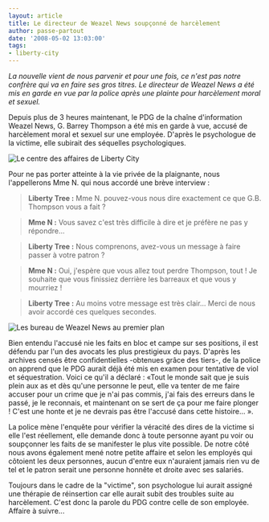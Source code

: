 ```yaml
---
layout: article
title: Le directeur de Weazel News soupçonné de harcèlement
author: passe-partout
date: '2008-05-02 13:03:00'
tags:
- liberty-city
---
```


_La nouvelle vient de nous parvenir et pour une fois, ce n'est pas notre confrère qui va en faire ses gros titres. Le directeur de Weazel News a été mis en garde en vue par la police après une plainte pour harcèlement moral et sexuel._

Depuis plus de 3 heures maintenant, le PDG de la chaîne d'information Weazel News, G. Barrey Thompson a été mis en garde à vue, accusé de harcèlement moral et sexuel sur une employée. D'après le psychologue de la victime, elle subirait des séquelles psychologiques.

![Le centre des affaires de Liberty City](  /content/images/2005/01/manhatanlc.jpg/)

Pour ne pas porter atteinte à la vie privée de la plaignante, nous l'appellerons Mme N. qui nous accordé une brève interview :

> **Liberty Tree :** Mme N. pouvez-vous nous dire exactement ce que G.B. Thompson vous a fait ?

> **Mme N :** Vous savez c'est très difficile à dire et je préfère ne pas y répondre...

> **Liberty Tree :** Nous comprenons, avez-vous un message à faire passer à votre patron ?

> **Mme N :** Oui, j'espère que vous allez tout perdre Thompson, tout ! Je souhaite que vous finissiez derrière les barreaux et que vous y mourriez !

> **Liberty Tree :** Au moins votre message est très clair... Merci de nous avoir accordé ces quelques secondes.

![Les bureau de Weazel News au premier plan](  /content/images/2005/01/manhattanlc2.jpg/)

Bien entendu l'accusé nie les faits en bloc et campe sur ses positions, il est défendu par l'un des avocats les plus prestigieux du pays. D'après les archives censés être confidentielles -obtenues grâce des tiers-, de la police on apprend que le PDG aurait déjà été mis en examen pour tentative de viol et séquestration. Voici ce qu'il a déclaré : «Tout le monde sait que je suis plein aux as et dès qu'une personne le peut, elle va tenter de me faire accuser pour un crime que je n'ai pas commis, j'ai fais des erreurs dans le passé, je le reconnais, et maintenant on se sert de ça pour me faire plonger ! C'est une honte et je ne devrais pas être l'accusé dans cette histoire... ».

La police mène l'enquête pour vérifier la véracité des dires de la victime si elle l'est réellement, elle demande donc à toute personne ayant pu voir ou soupçonner les faits de se manifester le plus vite possible. De notre côté nous avons également mené notre petite affaire et selon les employés qui côtoient les deux personnes, aucun d'entre eux n'auraient jamais rien vu de tel et le patron serait une personne honnête et droite avec ses salariés.

Toujours dans le cadre de la "victime", son psychologue lui aurait assigné une thérapie de réinsertion car elle aurait subit des troubles suite au harcèlement. C'est donc la parole du PDG contre celle de son employée. Affaire à suivre...

<!--kg-card-end: markdown-->

